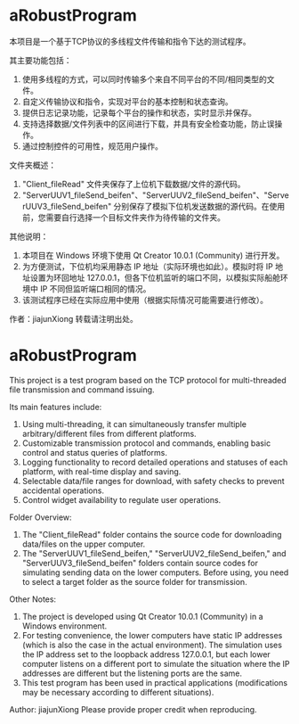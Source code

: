 # aRobustProgram
本项目是一个基于TCP协议的多线程文件传输和指令下达的测试程序。

其主要功能包括：
1. 使用多线程的方式，可以同时传输多个来自不同平台的不同/相同类型的文件。
2. 自定义传输协议和指令，实现对平台的基本控制和状态查询。
3. 提供日志记录功能，记录每个平台的操作和状态，实时显示并保存。
4. 支持选择数据/文件列表中的区间进行下载，并具有安全检查功能，防止误操作。
5. 通过控制控件的可用性，规范用户操作。

文件夹概述：
1. "Client_fileRead" 文件夹保存了上位机下载数据/文件的源代码。
2. "ServerUUV1_fileSend_beifen"、"ServerUUV2_fileSend_beifen"、"ServerUUV3_fileSend_beifen" 分别保存了模拟下位机发送数据的源代码。在使用前，您需要自行选择一个目标文件夹作为待传输的文件夹。

其他说明：
1. 本项目在 Windows 环境下使用 Qt Creator 10.0.1 (Community) 进行开发。
2. 为方便测试，下位机均采用静态 IP 地址（实际环境也如此）。模拟时将 IP 地址设置为环回地址 127.0.0.1，但各下位机监听的端口不同，以模拟实际船舱环境中 IP 不同但监听端口相同的情况。
3. 该测试程序已经在实际应用中使用（根据实际情况可能需要进行修改）。

作者：jiajunXiong
转载请注明出处。

# aRobustProgram
This project is a test program based on the TCP protocol for multi-threaded file transmission and command issuing.

Its main features include:
1. Using multi-threading, it can simultaneously transfer multiple arbitrary/different files from different platforms.
2. Customizable transmission protocol and commands, enabling basic control and status queries of platforms.
3. Logging functionality to record detailed operations and statuses of each platform, with real-time display and saving.
4. Selectable data/file ranges for download, with safety checks to prevent accidental operations.
5. Control widget availability to regulate user operations.

Folder Overview:
1. The "Client_fileRead" folder contains the source code for downloading data/files on the upper computer.
2. The "ServerUUV1_fileSend_beifen," "ServerUUV2_fileSend_beifen," and "ServerUUV3_fileSend_beifen" folders contain source codes for simulating sending data on the lower computers. Before using, you need to select a target folder as the source folder for transmission.

Other Notes:
1. The project is developed using Qt Creator 10.0.1 (Community) in a Windows environment.
2. For testing convenience, the lower computers have static IP addresses (which is also the case in the actual environment). The simulation uses the IP address set to the loopback address 127.0.0.1, but each lower computer listens on a different port to simulate the situation where the IP addresses are different but the listening ports are the same.
3. This test program has been used in practical applications (modifications may be necessary according to different situations).

Author: jiajunXiong
Please provide proper credit when reproducing. 



